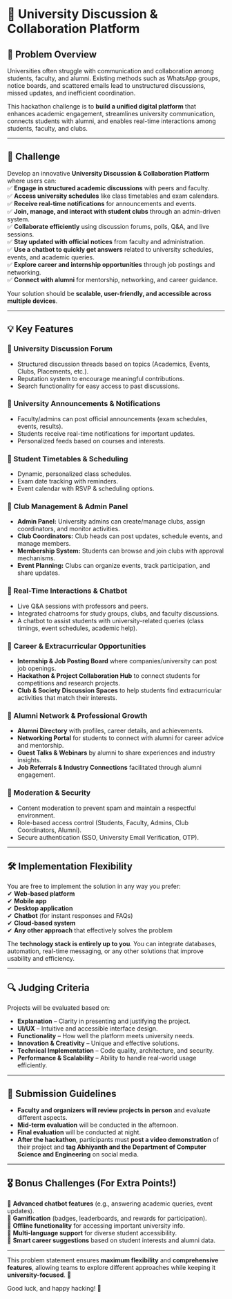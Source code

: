 # 🚀 University Discussion & Collaboration Platform  

## 📌 Problem Overview  
Universities often struggle with communication and collaboration among students, faculty, and alumni. Existing methods such as WhatsApp groups, notice boards, and scattered emails lead to unstructured discussions, missed updates, and inefficient coordination.  

This hackathon challenge is to **build a unified digital platform** that enhances academic engagement, streamlines university communication, connects students with alumni, and enables real-time interactions among students, faculty, and clubs.  

---

## 🎯 Challenge  
Develop an innovative **University Discussion & Collaboration Platform** where users can:  
✅ **Engage in structured academic discussions** with peers and faculty.  
✅ **Access university schedules** like class timetables and exam calendars.  
✅ **Receive real-time notifications** for announcements and events.  
✅ **Join, manage, and interact with student clubs** through an admin-driven system.  
✅ **Collaborate efficiently** using discussion forums, polls, Q&A, and live sessions.  
✅ **Stay updated with official notices** from faculty and administration.  
✅ **Use a chatbot to quickly get answers** related to university schedules, events, and academic queries.  
✅ **Explore career and internship opportunities** through job postings and networking.  
✅ **Connect with alumni** for mentorship, networking, and career guidance.  

Your solution should be **scalable, user-friendly, and accessible across multiple devices**.  

---

## 💡 Key Features  

### 🔹 University Discussion Forum  
- Structured discussion threads based on topics (Academics, Events, Clubs, Placements, etc.).  
- Reputation system to encourage meaningful contributions.  
- Search functionality for easy access to past discussions.  

### 🔹 University Announcements & Notifications  
- Faculty/admins can post official announcements (exam schedules, events, results).  
- Students receive real-time notifications for important updates.  
- Personalized feeds based on courses and interests.  

### 🔹 Student Timetables & Scheduling  
- Dynamic, personalized class schedules.  
- Exam date tracking with reminders.  
- Event calendar with RSVP & scheduling options.  

### 🔹 Club Management & Admin Panel  
- **Admin Panel:** University admins can create/manage clubs, assign coordinators, and monitor activities.  
- **Club Coordinators:** Club heads can post updates, schedule events, and manage members.  
- **Membership System:** Students can browse and join clubs with approval mechanisms.  
- **Event Planning:** Clubs can organize events, track participation, and share updates.  

### 🔹 Real-Time Interactions & Chatbot  
- Live Q&A sessions with professors and peers.  
- Integrated chatrooms for study groups, clubs, and faculty discussions.  
- A chatbot to assist students with university-related queries (class timings, event schedules, academic help).  

### 🔹 Career & Extracurricular Opportunities  
- **Internship & Job Posting Board** where companies/university can post job openings.  
- **Hackathon & Project Collaboration Hub** to connect students for competitions and research projects.  
- **Club & Society Discussion Spaces** to help students find extracurricular activities that match their interests.  

### 🔹 Alumni Network & Professional Growth  
- **Alumni Directory** with profiles, career details, and achievements.  
- **Networking Portal** for students to connect with alumni for career advice and mentorship.  
- **Guest Talks & Webinars** by alumni to share experiences and industry insights.  
- **Job Referrals & Industry Connections** facilitated through alumni engagement.  

### 🔹 Moderation & Security  
- Content moderation to prevent spam and maintain a respectful environment.  
- Role-based access control (Students, Faculty, Admins, Club Coordinators, Alumni).  
- Secure authentication (SSO, University Email Verification, OTP).  

---

## 🛠️ Implementation Flexibility  
You are free to implement the solution in any way you prefer:  
✔ **Web-based platform**  
✔ **Mobile app**  
✔ **Desktop application**  
✔ **Chatbot** (for instant responses and FAQs)  
✔ **Cloud-based system**  
✔ **Any other approach** that effectively solves the problem  

The **technology stack is entirely up to you**. You can integrate databases, automation, real-time messaging, or any other solutions that improve usability and efficiency.  

---

## 🔍 Judging Criteria  
Projects will be evaluated based on:  
- **Explanation** – Clarity in presenting and justifying the project.  
- **UI/UX** – Intuitive and accessible interface design.  
- **Functionality** – How well the platform meets university needs.  
- **Innovation & Creativity** – Unique and effective solutions.  
- **Technical Implementation** – Code quality, architecture, and security.  
- **Performance & Scalability** – Ability to handle real-world usage efficiently.  

---

## 📅 Submission Guidelines  
- **Faculty and organizers will review projects in person** and evaluate different aspects.  
- **Mid-term evaluation** will be conducted in the afternoon.  
- **Final evaluation** will be conducted at night.  
- **After the hackathon**, participants must **post a video demonstration** of their project and **tag Abhiyanth and the Department of Computer Science and Engineering** on social media.  

---

## 🎖️ Bonus Challenges (For Extra Points!)  
🔹 **Advanced chatbot features** (e.g., answering academic queries, event updates).  
🔹 **Gamification** (badges, leaderboards, and rewards for participation).  
🔹 **Offline functionality** for accessing important university info.  
🔹 **Multi-language support** for diverse student accessibility.  
🔹 **Smart career suggestions** based on student interests and alumni data.  

---

This problem statement ensures **maximum flexibility** and **comprehensive features**, allowing teams to explore different approaches while keeping it **university-focused**. 🚀  

Good luck, and happy hacking! 🎯  
